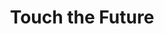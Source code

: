---
pid: llp531
title: Touch the Future
location_transcription: 440 N. Broad St.
coordinates: "[-75.1649708, 39.9610242]"
zipcode: '19146'
gen_neighborhood: South Philadelphia
neighborhood: Graduate Hospital,Naval Square,Southwest Center City
outside_phl: 
age: '39'
age_range: 30-39
instagram: 
image_file_name: llp_531.jpg
proposal_transcription: concentric circles to show how teachers create ripples of
  change that radiate outward
topic: Education,Uplifting
topic_summary: 0, 0
type: Conceptual
keywords_other: teachers, circle, concentric, impact
credit: joanna schwartz
image_labels: 
twitter: 
facebook: 
permalink: "/monuments/llp531/"
layout: item-page
---